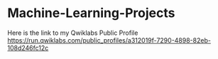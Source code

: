 # Machine-Learning-Projects
Here is the link to my Qwiklabs Public Profile
https://run.qwiklabs.com/public_profiles/a312019f-7290-4898-82eb-108d246fc12c
